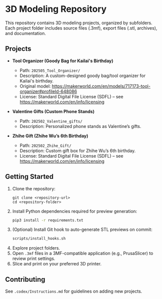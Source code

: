  # 3D Modeling Repository

 This repository contains 3D modeling projects, organized by subfolders. Each project folder includes source files (.3mf), export files (.stl, archives), and documentation.

 ## Projects

 - **Tool Organizer (Goody Bag for Kailai's Birthday)**
   - Path: `202505_Tool_Organizer/`
   - Description: A custom-designed goody bag/tool organizer for Kailai's birthday.
   - Original model: https://makerworld.com/en/models/717173-tool-organizer#profileId-648086
   - License: Standard Digital File License (SDFL) – see https://makerworld.com/en/info/licensing

- **Valentine Gifts (Custom Phone Stands)**
   - Path: `202502_Valentine_gifts/`
   - Description: Personalized phone stands as Valentine’s gifts.

- **Zhihe Gift (Zhihe Wu’s 6th Birthday)**
   - Path: `202502_Zhihe_Gift/`
   - Description: Custom gift box for Zhihe Wu’s 6th birthday.
   - License: Standard Digital File License (SDFL) – see https://makerworld.com/en/info/licensing

 ## Getting Started

 1. Clone the repository:
    ```
    git clone <repository-url>
    cd <repository-folder>
    ```
 2. Install Python dependencies required for preview generation:
    ```bash
    pip3 install -r requirements.txt
    ```
 3. (Optional) Install Git hook to auto-generate STL previews on commit:
    ```bash
    scripts/install_hooks.sh
    ```
 4. Explore project folders.
 5. Open `.3mf` files in a 3MF-compatible application (e.g., PrusaSlicer) to review print settings.
 6. Slice and print on your preferred 3D printer.

 ## Contributing

 See `.codex/Instructions.md` for guidelines on adding new projects.

